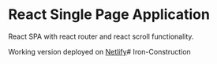 # React Single Page Application

React SPA with react router and react scroll functionality. 

Working version deployed on [Netlify](https://cranky-hugle-c83bd8.netlify.app/)# Iron-Construction
